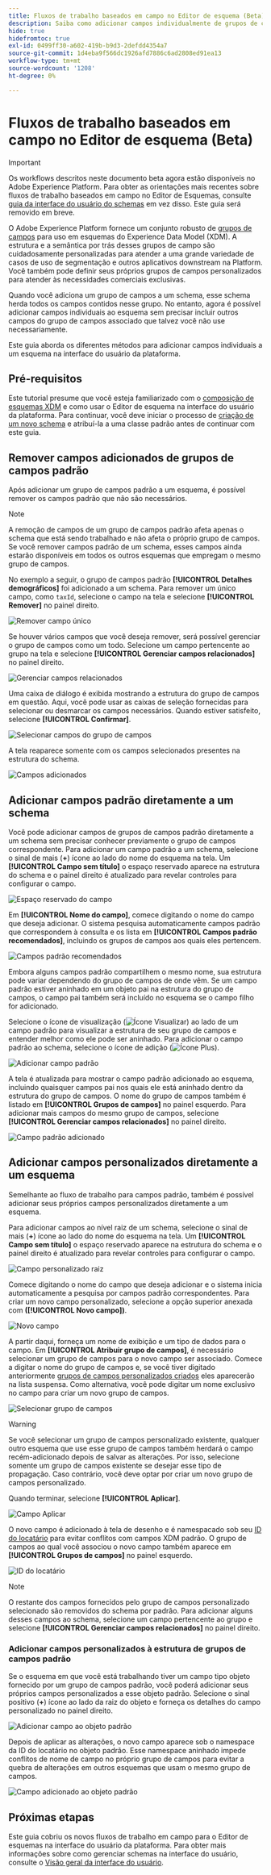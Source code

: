 ```yaml
---
title: Fluxos de trabalho baseados em campo no Editor de esquema (Beta)
description: Saiba como adicionar campos individualmente de grupos de campos existentes aos seus esquemas do Experience Data Model (XDM).
hide: true
hidefromtoc: true
exl-id: 0499ff30-a602-419b-b9d3-2defdd4354a7
source-git-commit: 1d4eba9f566dc1926afd7886c6ad2808ed91ea13
workflow-type: tm+mt
source-wordcount: '1208'
ht-degree: 0%

---
```


# Fluxos de trabalho baseados em campo no Editor de esquema (Beta)

>[!IMPORTANT]
>
>Os workflows descritos neste documento beta agora estão disponíveis no Adobe Experience Platform. Para obter as orientações mais recentes sobre fluxos de trabalho baseados em campo no Editor de Esquemas, consulte [guia da interface do usuário do schemas](./resources/schemas.md) em vez disso. Este guia será removido em breve.

O Adobe Experience Platform fornece um conjunto robusto de [grupos de campos](../schema/composition.md#field-group) para uso em esquemas do Experience Data Model (XDM). A estrutura e a semântica por trás desses grupos de campo são cuidadosamente personalizadas para atender a uma grande variedade de casos de uso de segmentação e outros aplicativos downstream na Platform. Você também pode definir seus próprios grupos de campos personalizados para atender às necessidades comerciais exclusivas.

Quando você adiciona um grupo de campos a um schema, esse schema herda todos os campos contidos nesse grupo. No entanto, agora é possível adicionar campos individuais ao esquema sem precisar incluir outros campos do grupo de campos associado que talvez você não use necessariamente.

Este guia aborda os diferentes métodos para adicionar campos individuais a um esquema na interface do usuário da plataforma.

## Pré-requisitos

Este tutorial presume que você esteja familiarizado com o [composição de esquemas XDM](../schema/composition.md) e como usar o Editor de esquema na interface do usuário da plataforma. Para continuar, você deve iniciar o processo de [criação de um novo schema](./resources/schemas.md) e atribuí-la a uma classe padrão antes de continuar com este guia.

## Remover campos adicionados de grupos de campos padrão

Após adicionar um grupo de campos padrão a um esquema, é possível remover os campos padrão que não são necessários.

>[!NOTE]
>
>A remoção de campos de um grupo de campos padrão afeta apenas o schema que está sendo trabalhado e não afeta o próprio grupo de campos. Se você remover campos padrão de um schema, esses campos ainda estarão disponíveis em todos os outros esquemas que empregam o mesmo grupo de campos.

No exemplo a seguir, o grupo de campos padrão **[!UICONTROL Detalhes demográficos]** foi adicionado a um schema. Para remover um único campo, como `taxId`, selecione o campo na tela e selecione **[!UICONTROL Remover]** no painel direito.

![Remover campo único](../images/ui/field-based-workflows/remove-single-field.png)

Se houver vários campos que você deseja remover, será possível gerenciar o grupo de campos como um todo. Selecione um campo pertencente ao grupo na tela e selecione **[!UICONTROL Gerenciar campos relacionados]** no painel direito.

![Gerenciar campos relacionados](../images/ui/field-based-workflows/manage-related-fields.png)

Uma caixa de diálogo é exibida mostrando a estrutura do grupo de campos em questão. Aqui, você pode usar as caixas de seleção fornecidas para selecionar ou desmarcar os campos necessários. Quando estiver satisfeito, selecione **[!UICONTROL Confirmar]**.

![Selecionar campos do grupo de campos](../images/ui/field-based-workflows/select-fields.png)

A tela reaparece somente com os campos selecionados presentes na estrutura do schema.

![Campos adicionados](../images/ui/field-based-workflows/fields-added.png)

## Adicionar campos padrão diretamente a um schema

Você pode adicionar campos de grupos de campos padrão diretamente a um schema sem precisar conhecer previamente o grupo de campos correspondente. Para adicionar um campo padrão a um schema, selecione o sinal de mais (**+**) ícone ao lado do nome do esquema na tela. Um **[!UICONTROL Campo sem título]** o espaço reservado aparece na estrutura do schema e o painel direito é atualizado para revelar controles para configurar o campo.

![Espaço reservado do campo](../images/ui/field-based-workflows/root-custom-field.png)

Em **[!UICONTROL Nome do campo]**, comece digitando o nome do campo que deseja adicionar. O sistema pesquisa automaticamente campos padrão que correspondem à consulta e os lista em **[!UICONTROL Campos padrão recomendados]**, incluindo os grupos de campos aos quais eles pertencem.

![Campos padrão recomendados](../images/ui/field-based-workflows/standard-field-search.png)

Embora alguns campos padrão compartilhem o mesmo nome, sua estrutura pode variar dependendo do grupo de campos de onde vêm. Se um campo padrão estiver aninhado em um objeto pai na estrutura do grupo de campos, o campo pai também será incluído no esquema se o campo filho for adicionado.

Selecione o ícone de visualização (![Ícone Visualizar](../images/ui/field-based-workflows/preview-icon.png)) ao lado de um campo padrão para visualizar a estrutura de seu grupo de campos e entender melhor como ele pode ser aninhado. Para adicionar o campo padrão ao schema, selecione o ícone de adição (![Ícone Plus](../images/ui/field-based-workflows/add-icon.png)).

![Adicionar campo padrão](../images/ui/field-based-workflows/add-standard-field.png)

A tela é atualizada para mostrar o campo padrão adicionado ao esquema, incluindo quaisquer campos pai nos quais ele está aninhado dentro da estrutura do grupo de campos. O nome do grupo de campos também é listado em **[!UICONTROL Grupos de campos]** no painel esquerdo. Para adicionar mais campos do mesmo grupo de campos, selecione **[!UICONTROL Gerenciar campos relacionados]** no painel direito.

![Campo padrão adicionado](../images/ui/field-based-workflows/standard-field-added.png)

## Adicionar campos personalizados diretamente a um esquema

Semelhante ao fluxo de trabalho para campos padrão, também é possível adicionar seus próprios campos personalizados diretamente a um esquema.

Para adicionar campos ao nível raiz de um schema, selecione o sinal de mais (**+**) ícone ao lado do nome do esquema na tela. Um **[!UICONTROL Campo sem título]** o espaço reservado aparece na estrutura do schema e o painel direito é atualizado para revelar controles para configurar o campo.

![Campo personalizado raiz](../images/ui/field-based-workflows/root-custom-field.png)

Comece digitando o nome do campo que deseja adicionar e o sistema inicia automaticamente a pesquisa por campos padrão correspondentes. Para criar um novo campo personalizado, selecione a opção superior anexada com **([!UICONTROL Novo campo])**.

![Novo campo](../images/ui/field-based-workflows/custom-field-search.png)

A partir daqui, forneça um nome de exibição e um tipo de dados para o campo. Em **[!UICONTROL Atribuir grupo de campos]**, é necessário selecionar um grupo de campos para o novo campo ser associado. Comece a digitar o nome do grupo de campos e, se você tiver digitado anteriormente [grupos de campos personalizados criados](./resources/field-groups.md#create) eles aparecerão na lista suspensa. Como alternativa, você pode digitar um nome exclusivo no campo para criar um novo grupo de campos.

![Selecionar grupo de campos](../images/ui/field-based-workflows/select-field-group.png)

>[!WARNING]
>
>Se você selecionar um grupo de campos personalizado existente, qualquer outro esquema que use esse grupo de campos também herdará o campo recém-adicionado depois de salvar as alterações. Por isso, selecione somente um grupo de campos existente se desejar esse tipo de propagação. Caso contrário, você deve optar por criar um novo grupo de campos personalizado.

Quando terminar, selecione **[!UICONTROL Aplicar]**.

![Campo Aplicar](../images/ui/field-based-workflows/apply-field.png)

O novo campo é adicionado à tela de desenho e é namespacado sob seu [ID do locatário](../api/getting-started.md#know-your-tenant_id) para evitar conflitos com campos XDM padrão. O grupo de campos ao qual você associou o novo campo também aparece em **[!UICONTROL Grupos de campos]** no painel esquerdo.

![ID do locatário](../images/ui/field-based-workflows/tenantId.png)

>[!NOTE]
>
>O restante dos campos fornecidos pelo grupo de campos personalizado selecionado são removidos do schema por padrão. Para adicionar alguns desses campos ao schema, selecione um campo pertencente ao grupo e selecione **[!UICONTROL Gerenciar campos relacionados]** no painel direito.

### Adicionar campos personalizados à estrutura de grupos de campos padrão

Se o esquema em que você está trabalhando tiver um campo tipo objeto fornecido por um grupo de campos padrão, você poderá adicionar seus próprios campos personalizados a esse objeto padrão. Selecione o sinal positivo (**+**) ícone ao lado da raiz do objeto e forneça os detalhes do campo personalizado no painel direito.

![Adicionar campo ao objeto padrão](../images/ui/field-based-workflows/add-field-to-standard-object.png)

Depois de aplicar as alterações, o novo campo aparece sob o namespace da ID do locatário no objeto padrão. Esse namespace aninhado impede conflitos de nome de campo no próprio grupo de campos para evitar a quebra de alterações em outros esquemas que usam o mesmo grupo de campos.

![Campo adicionado ao objeto padrão](../images/ui/field-based-workflows/added-to-standard-object.png)

## Próximas etapas

Este guia cobriu os novos fluxos de trabalho em campo para o Editor de esquemas na interface do usuário da plataforma. Para obter mais informações sobre como gerenciar schemas na interface do usuário, consulte o [Visão geral da interface do usuário](./overview.md).
